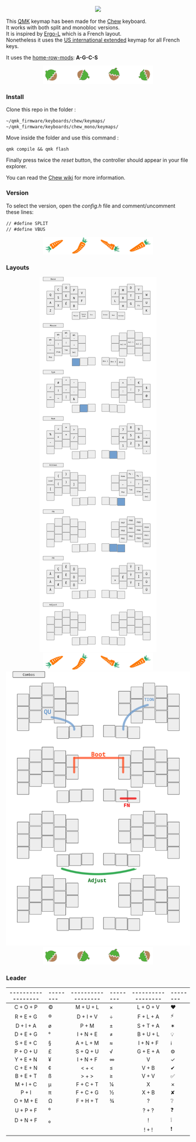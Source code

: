 <div align="center">
    <img src="./images/squirrel.png">
</div>

This [QMK](https://docs.qmk.fm/#/) keymap has been made for the [Chew](https://github.com/flinguenheld/chew) keyboard.  
It works with both split and monobloc versions.  
It is inspired by [Ergo-L](https://ergol.org/) which is a French layout.  
Nonetheless it uses the [US international extended](https://github.com/qmk/qmk_firmware/blob/master/quantum/keymap_extras/keymap_us_extended.h) keymap for all French keys.  

It uses the [home-row-mods](https://precondition.github.io/home-row-mods): **A-G-C-S**

<div align="center">
    <img src="https://github.com/flinguenheld/chew/raw/main/images/hazelnuts.png?raw=true">
</div>

### Install

Clone this repo in the folder :

    ~/qmk_firmware/keyboards/chew/keymaps/
    ~/qmk_firmware/keyboards/chew_mono/keymaps/

Move inside the folder and use this command :

    qmk compile && qmk flash

Finally press twice the *reset* button, the controller should appear in your file explorer.  

You can read the [Chew wiki](https://github.com/flinguenheld/chew/wiki) for more information.  

### Version

To select the version, open the *config.h* file and comment/uncomment these lines:

```
// #define SPLIT
// #define VBUS
```

<div align="center">
    <img src="https://github.com/flinguenheld/chew/raw/main/images/carrots.png?raw=true">
</div>

### Layouts

<div align="center">
    <img src="./images/layouts.png">
    <img src="https://github.com/flinguenheld/chew/raw/main/images/carrots.png?raw=true">
</div>

<div align="center">
    <img src="./images/combos.png">
    <img src="https://github.com/flinguenheld/chew/raw/main/images/hazelnuts.png?raw=true">
</div>

### Leader

| ------------------ | -------- | ------------------ | -------- | ------------------ | -------- |
| :----------------: | :------- | :----------------: | :------- | :----------------: | :------- |
|     C + O + P      | ©        |     M + U + L      | ×        |     L + O + V      | ♥        |
|     R + E + G      | ®        |     D + I + V      | ÷        |     F + L + A      | ⚡       |
|     D + I + A      | ø        |       P + M        | ±        |     S + T + A      | ✶        |
|     D + E + G      | °        |     I + N + E      | ≠        |     B + U + L      | 💡       |
|     S + E + C      | §        |     A + L + M      | ≈        |     I + N + F      | ℹ️        |
|     P + O + U      | £        |     S + Q + U      | √        |     G + E + A      | ⚙️        |
|     Y + E + N      | ¥        |     I + N + F      | ∞        |         V          | ✓        |
|     C + E + N      | ¢        |       < + <        | ≤        |       V + B        | ✔        |
|     B + E + T      | ß        |       > + >        | ≥        |       V + V        | ✅       |
|     M + I + C      | µ        |     F + C + T      | ¼        |         X          | ✗        |
|       P + I        | π        |     F + C + G      | ½        |       X + B        | ✘        |
|     O + M + E      | Ω        |     F + H + T      | ¾        |         ?          | ❔       |
|     U + P + F      | ⁰        |                    |          |       ? + ?        | ❓       |
|     D + N + F      | ₀        |                    |          |         !          | ❕       |
|                    |          |                    |          |       ! + !        | ❗       |
